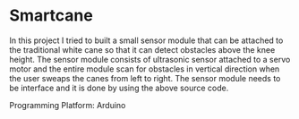 # Smartcane
In this project I tried to built a small sensor module that can be attached to the traditional white cane so that it can detect obstacles above the knee height. The sensor module consists of ultrasonic sensor attached to a servo motor and the entire module scan for obstacles in vertical direction when the user sweaps the canes  from left to right. The sensor module needs to be interface and it is done by using the above source code.

Programming Platform: Arduino  

